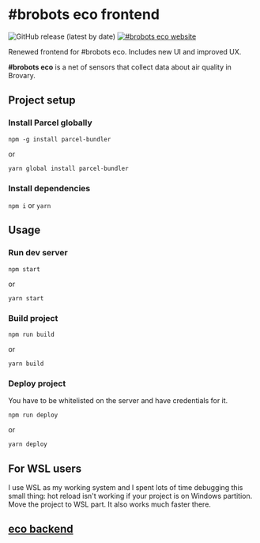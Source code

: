 # #brobots eco frontend

![GitHub release (latest by date)](https://img.shields.io/github/v/release/andrew4ever/ecobrobotsfrontend?style=flat&logo=github&labelColor=181717&color=F8F8F5)
[![#brobots eco website](https://img.shields.io/badge/%23brobots-eco-fff000)](http://eco.brobots.org.ua)

Renewed frontend for #brobots eco. Includes new UI and improved UX.

**#brobots eco** is a net of sensors that collect data about air quality in Brovary.

## Project setup

### Install Parcel globally

`npm -g install parcel-bundler`

or

`yarn global install parcel-bundler`

### Install dependencies

`npm i` or `yarn`

## Usage

### Run dev server

`npm start`

or

`yarn start`

### Build project

`npm run build`

or

`yarn build`

### Deploy project

You have to be whitelisted on the server and have credentials for it.

`npm run deploy`

or

`yarn deploy`

## For WSL users

I use WSL as my working system and I spent lots of time debugging this small thing: hot reload isn't working if your project is on Windows partition. Move the project to WSL part. It also works much faster there.

## [eco backend](https://github.com/andrew4ever/ecobrobotsbackend)
